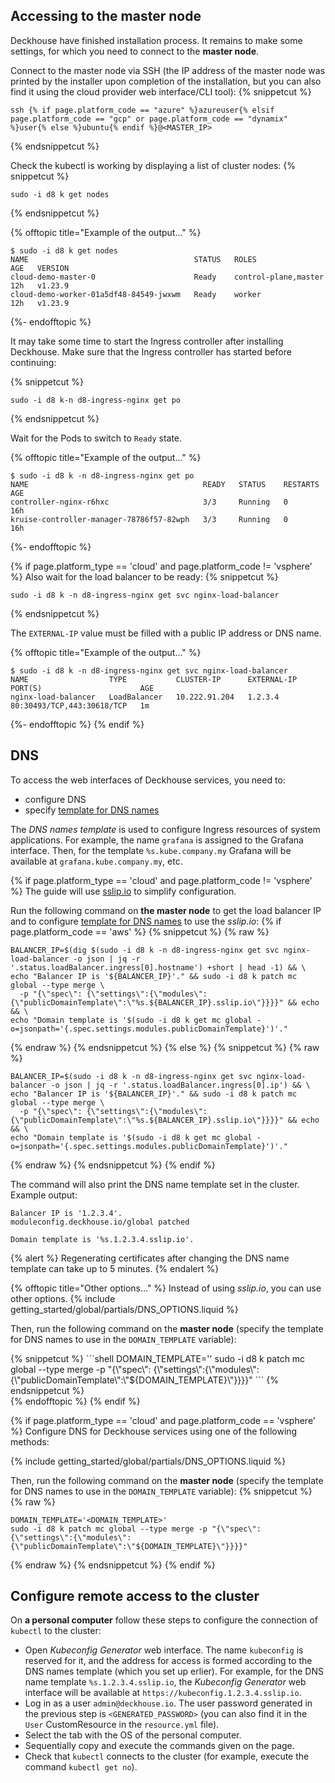 <script type="text/javascript" src='{{ assets["getting-started.js"].digest_path }}'></script>
<script type="text/javascript" src='{{ assets["getting-started-access.js"].digest_path }}'></script>
<script type="text/javascript" src='{{ assets["getting-started-finish.js"].digest_path }}'></script>
<script type="text/javascript" src='{{ assets["bcrypt.js"].digest_path }}'></script>

## Accessing to the master node
Deckhouse have finished installation process. It remains to make some settings, for which you need to connect to the **master node**.

Connect to the master node via SSH (the IP address of the master node was printed by the installer upon completion of the installation, but you can also find it using the cloud provider web interface/CLI tool):
{% snippetcut %}
```shell
ssh {% if page.platform_code == "azure" %}azureuser{% elsif page.platform_code == "gcp" or page.platform_code == "dynamix" %}user{% else %}ubuntu{% endif %}@<MASTER_IP>
```
{% endsnippetcut %}

Check the kubectl is working by displaying a list of cluster nodes:
{% snippetcut %}
```shell
sudo -i d8 k get nodes
```
{% endsnippetcut %}

{% offtopic title="Example of the output..." %}
```
$ sudo -i d8 k get nodes
NAME                                     STATUS   ROLES                  AGE   VERSION
cloud-demo-master-0                      Ready    control-plane,master   12h   v1.23.9
cloud-demo-worker-01a5df48-84549-jwxwm   Ready    worker                 12h   v1.23.9
```
{%- endofftopic %}

It may take some time to start the Ingress controller after installing Deckhouse. Make sure that the Ingress controller has started before continuing:

{% snippetcut %}
```shell
sudo -i d8 k-n d8-ingress-nginx get po
```
{% endsnippetcut %}

Wait for the Pods to switch to `Ready` state.

{% offtopic title="Example of the output..." %}
```
$ sudo -i d8 k -n d8-ingress-nginx get po
NAME                                       READY   STATUS    RESTARTS   AGE
controller-nginx-r6hxc                     3/3     Running   0          16h
kruise-controller-manager-78786f57-82wph   3/3     Running   0          16h
```
{%- endofftopic %}

{% if page.platform_type == 'cloud' and page.platform_code != 'vsphere' %}
Also wait for the load balancer to be ready:
{% snippetcut %}
```shell
sudo -i d8 k -n d8-ingress-nginx get svc nginx-load-balancer
```
{% endsnippetcut %}

The `EXTERNAL-IP` value must be filled with a public IP address or DNS name.

{% offtopic title="Example of the output..." %}
```
$ sudo -i d8 k -n d8-ingress-nginx get svc nginx-load-balancer
NAME                  TYPE           CLUSTER-IP      EXTERNAL-IP     PORT(S)                      AGE
nginx-load-balancer   LoadBalancer   10.222.91.204   1.2.3.4         80:30493/TCP,443:30618/TCP   1m
```
{%- endofftopic %}
{% endif %}

## DNS

To access the web interfaces of Deckhouse services, you need to:
- configure DNS
- specify [template for DNS names](../../documentation/v1/deckhouse-configure-global.html#parameters-modules-publicdomaintemplate)

The *DNS names template* is used to configure Ingress resources of system applications. For example, the name `grafana` is assigned to the Grafana interface. Then, for the template `%s.kube.company.my` Grafana will be available at `grafana.kube.company.my`, etc.

{% if page.platform_type == 'cloud' and page.platform_code != 'vsphere' %}
The guide will use [sslip.io](https://sslip.io/) to simplify configuration.

Run the following command on **the master node** to get the load balancer IP and to configure [template for DNS names](../../documentation/v1/deckhouse-configure-global.html#parameters-modules-publicdomaintemplate) to use the *sslip.io*:
{% if page.platform_code == 'aws' %}
{% snippetcut %}
{% raw %}
```shell
BALANCER_IP=$(dig $(sudo -i d8 k -n d8-ingress-nginx get svc nginx-load-balancer -o json | jq -r '.status.loadBalancer.ingress[0].hostname') +short | head -1) && \
echo "Balancer IP is '${BALANCER_IP}'." && sudo -i d8 k patch mc global --type merge \
  -p "{\"spec\": {\"settings\":{\"modules\":{\"publicDomainTemplate\":\"%s.${BALANCER_IP}.sslip.io\"}}}}" && echo && \
echo "Domain template is '$(sudo -i d8 k get mc global -o=jsonpath='{.spec.settings.modules.publicDomainTemplate}')'."
```
{% endraw %}
{% endsnippetcut %}
{% else %}
{% snippetcut %}
{% raw %}
```shell
BALANCER_IP=$(sudo -i d8 k -n d8-ingress-nginx get svc nginx-load-balancer -o json | jq -r '.status.loadBalancer.ingress[0].ip') && \
echo "Balancer IP is '${BALANCER_IP}'." && sudo -i d8 k patch mc global --type merge \
  -p "{\"spec\": {\"settings\":{\"modules\":{\"publicDomainTemplate\":\"%s.${BALANCER_IP}.sslip.io\"}}}}" && echo && \
echo "Domain template is '$(sudo -i d8 k get mc global -o=jsonpath='{.spec.settings.modules.publicDomainTemplate}')'."
```
{% endraw %}
{% endsnippetcut %}
{% endif %}

The command will also print the DNS name template set in the cluster. Example output:
```text
Balancer IP is '1.2.3.4'.
moduleconfig.deckhouse.io/global patched

Domain template is '%s.1.2.3.4.sslip.io'.
```

{% alert %}
Regenerating certificates after changing the DNS name template can take up to 5 minutes.
{% endalert %}

{% offtopic title="Other options..." %}
Instead of using *sslip.io*, you can use other options.
{% include getting_started/global/partials/DNS_OPTIONS.liquid %}

Then, run the following command on the **master node** (specify the template for DNS names to use in the <code>DOMAIN_TEMPLATE</code> variable):
<div markdown="0">
{% snippetcut %}
```shell
DOMAIN_TEMPLATE='<DOMAIN_TEMPLATE>'
sudo -i d8 k patch mc global --type merge -p "{\"spec\": {\"settings\":{\"modules\":{\"publicDomainTemplate\":\"${DOMAIN_TEMPLATE}\"}}}}"
```
{% endsnippetcut %}
</div>
{% endofftopic %}
{% endif %}

{% if page.platform_type == 'cloud' and page.platform_code == 'vsphere' %} 
Configure DNS for Deckhouse services using one of the following methods:

{% include getting_started/global/partials/DNS_OPTIONS.liquid %}

Then, run the following command on the **master node** (specify the template for DNS names to use in the <code>DOMAIN_TEMPLATE</code> variable):
{% snippetcut %}
{% raw %}
```shell
DOMAIN_TEMPLATE='<DOMAIN_TEMPLATE>'
sudo -i d8 k patch mc global --type merge -p "{\"spec\": {\"settings\":{\"modules\":{\"publicDomainTemplate\":\"${DOMAIN_TEMPLATE}\"}}}}"
```
{% endraw %}
{% endsnippetcut %}
{% endif %}

## Configure remote access to the cluster 

On **a personal computer** follow these steps to configure the connection of `kubectl` to the cluster:
- Open *Kubeconfig Generator* web interface. The name `kubeconfig` is reserved for it, and the address for access is formed according to the DNS names template (which you set up erlier). For example, for the DNS name template `%s.1.2.3.4.sslip.io`, the *Kubeconfig Generator* web interface will be available at `https://kubeconfig.1.2.3.4.sslip.io`.
- Log in as a user `admin@deckhouse.io`. The user password generated in the previous step is `<GENERATED_PASSWORD>` (you can also find it in the `User` CustomResource in the `resource.yml` file).
- Select the tab with the OS of the personal computer.
- Sequentially copy and execute the commands given on the page.
- Check that `kubectl` connects to the cluster (for example, execute the command `kubectl get no`).
